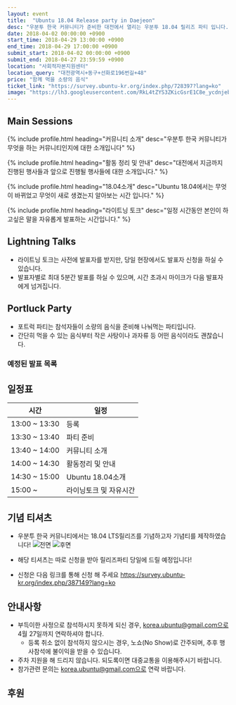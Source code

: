 ```yaml
---
layout: event
title:  "Ubuntu 18.04 Release party in Daejeon"
desc: "우분투 한국 커뮤니티가 준비한 대전에서 열리는 우분투 18.04 릴리즈 파티 입니다."
date: 2018-04-02 00:00:00 +0900
start_time: 2018-04-29 13:00:00 +0900
end_time: 2018-04-29 17:00:00 +0900
submit_start: 2018-04-02 00:00:00 +0900
submit_end: 2018-04-27 23:59:59 +0900
location: "사회적자본지원센터"
location_query: "대전광역시+동구+선화로196번길+48"
price: "함께 먹을 소량의 음식"
ticket_link: "https://survey.ubuntu-kr.org/index.php/728397?lang=ko"
image: "https://lh3.googleusercontent.com/RkL4tZYS3ZKicGsrE1C8e_ycdnjebsGdZaieEdtw31ScEc8Sr9XVqAuHlSjBGAijHUX62Xgs6fb03VMHyiUMJMay3h7m-o5YBjd4kxEfsPDNhXmNMHdkVdMHNniOcspfo6agdpoytxRhYkk5QZIKl_caySP29VqTv6idajcfeGHnmBBa3mBma_8WqakABVKWUuX3kt8rLmFgcsAoRTxtiirEl4VbfSdJ5dyaFuHPF2P7tZ4fM3cXm7RYz4oI58toFXhMHzbVySV_KQESRlGEqj77-hNOMjw7y9ZqZRlNPCwdDQ00jeVuAB-O67CXFIe1uLPgu1E-H0qtw5M8tq4kpgYrgsaenuDDetzTmDufxScetit-hIN3mgb1Z7q13P_iMFQSm4_z_ryChH1-DeAX_CN67OWwEjJ2xz7H5qhpOMrvSGQ0wXckdgEjyZFLbRNrwQ8JALzPudAy-TzLj7Y8stVD5Bkk29kmSuKDmKjbVZ4VL3ZizZGib-mRaKgkjW4pHrC8NLLwIWwON9HTeM6GvHaftRanOR60OyfoBLzCiachA7jmOTAesCycEM5yyRT7WkiuuCYumBm71qTGD_M29Gyxtk9gA9HIpuVNV7Q=w3674-h2278-no"
---
```


## Main Sessions

{% include profile.html
	heading="커뮤니티 소개" 
	desc="우분투 한국 커뮤니티가 무엇을 하는 커뮤니티인지에 대한 소개입니다" %}

{% include profile.html
	heading="활동 정리 및 안내" 
	desc="대전에서 지금까지 진행된 행사들과 앞으로 진행될 행사들에 대한 소개입니다." %}

{% include profile.html
	heading="18.04소개" 
	desc="Ubuntu 18.04에서는 무엇이 바뀌었고 무엇이 새로 생겼는지 알아보는 시간 입니다." %}

{% include profile.html
	heading="라이트닝 토크" 
	desc="일정 시간동안 본인이 하고싶은 말을 자유롭게 발표하는 시간입니다." %}

## Lightning Talks
- 라이트닝 토크는 사전에 발표자를 받지만, 당일 현장에서도 발표자 신청을 하실 수 있습니다.
- 발표자별로 최대 5분간 발표를 하실 수 있으며, 시간 초과시 마이크가 다음 발표자에게 넘겨집니다.

## Portluck Party
- 포트럭 파티는 참석자들이 소량의 음식을 준비해 나눠먹는 파티입니다.
- 간단히 먹을 수 있는 음식부터 작은 사탕이나 과자류 등 어떤 음식이라도 괜찮습니다.

### 예정된 발표 목록


## 일정표

시간 | 일정
--- | ---
13:00 ~ 13:30 | 등록
13:30 ~ 13:40 | 파티 준비
13:40 ~ 14:00 | 커뮤니티 소개
14:00 ~ 14:30 | 활동정리 및 안내
14:30 ~ 15:00 | Ubuntu 18.04소개
15:00 ~ | 라이닝토크 및 자유시간

## 기념 티셔츠

- 우분투 한국 커뮤니티에서는 18.04 LTS릴리즈를 기념하고자 기념티를 제작하였습니다!
![전면](https://lh3.googleusercontent.com/cpMpCosZKQMBdzs7sqGOglMQgyRHS8OWvNpf0EUHwZ24Qam4FCxu0sGiSPFnH1gizPwWgBw3klDeFzGmRFDkaivWdqMc-_AkwfX2PMWVfdcSaR41YU3bB6IdPOAlPjALY5Wi_t0OBbrm4ZrNN5Enjg3hFP_MRN6cd1MuLbgb_nMCDA7MQwGHHe414_1rkFhs5jjZm-krqnO6Td3iSI8Y1fNU2bJJAvi7eBjZQkpPf4Popi5NM402KoxyzMlaRCxuzk3U_iFhTiE0vBKGfDFYdPV33DiyDiPTdY4cQUfxKPDI8P_HpA-jSfFPot2CzAOELWyV4Oq0Yr2STpybRyhlX6k0ZDx0w9M3jjA03obw-ZRaNM9_ag-ISh8CKBeDbtso1zl_Tlu-ScigmgvCR1z6DmuYvVSgd_eH_B1MO5EEAp-CSDheKVpqcKnOJLrVgHnJ0WnEbMMQcmtwUAMINIoSZY1Z4rkrOusllTPsaqKxzDss6tUj6jvRAlktxV7_5dCq0q6zXMYfvIbmn5_qB0-OtYCJ4BRbVxVeDHfflY2j1verKHkaooakYpv5wfARytc-kf8T237t5wQYcLu5Dfq7yqTnqOszAhmJc3VaXvZwfUVhqXh0uEvXGjKHTfzAcpgRwzV7MY2Oqxjsk_1eJGetOl-87rSwJmuH=w1204-h1278-no)
![후면](https://lh3.googleusercontent.com/0ow69TfaB8TSFThxeF2W5igRep6Sfwbd7-2CXLzuLNpckkGC-dHUIPwhGW5oyoO1mCdz7zyDUIuSdG3xTMMnptsKMQluCOh068R-Yf7WMPRvzfnblMnGVvNa91qYcXybSBpCwyS9OSOFpDofVCffKCW1Vw4B7NIoftujME4m_i6HBi9AnlGJfz_ccnoPHLVY0zEHarIU9puKWsjhDI3FhA7tO1LRzneh7pzJ_8hHMjb6GotMJRvHCphSWrbms72-4hw0HHBI6SR2JtBKio3VUfFiiyRbnxZEX7ojL-ZYxtnLOOoIYgGc_xYgg9V8B9ToVtHYQQhjtGLJNM6g5hEgAIcAICn_GeKSRZ4Rr5Nm_mNMGzef7cge_rtrnDwH-1UvJ4YvwjPjw0y--cDSPYaU9c-l2jaO6SSqU4gn4NdQPVz7CQ-hBt_2tN9D3KCtTuyNM3c4c8XoqVH8SltI1lXKbRuymXW-5podeBv_Whq9GbsqyE3qeRzLXnHwwKh4jaC7yofKzRuLz9OBwZtkJE4yAo-fXs8Ynu3QkY-0sOmGRjLWRHRr6uIKA_1fCguGBFj8ctnhHkIPibcxXSstJkAaL_t8685m2NA0yxQ0uvLy07B7qe1rQMFg0zBFHJ4zz0fa-pKMD90-9bYmLZl17sqqmsymrYyvsFPA=w1200-h1226-no)

- 해당 티셔츠는 따로 신청을 받아 릴리즈파티 당일에 드릴 예정입니다!
- 신청은 다음 링크를 통해 신청 해 주세요
<https://survey.ubuntu-kr.org/index.php/387149?lang=ko> 


## 안내사항
- 부득이한 사정으로 참석하시지 못하게 되신 경우, korea.ubuntu@gmail.com으로 4월 27일까지 연락하셔야 합니다.
  - 등록 취소 없이 참석하지 않으시는 경우, 노쇼(No Show)로 간주되며, 추후 행사참석에 불이익을 받을 수 있습니다.
- 주차 지원을 해 드리지 않습니다. 되도록이면 대중교통을 이용해주시기 바랍니다.
- 참가관련 문의는 korea.ubuntu@gmail.com으로 연락 바랍니다.

## 후원

